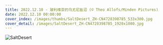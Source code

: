 ```yaml
---
title: 2022.12.10 - 玻利维亚的乌尤尼盐沼 (© Theo Allofs/Minden Pictures)
date: 2022.12.10 00:00:00
cover_index: /images/thumbs/SaltDesert_ZH-CN4728398785_533x300.jpg
cover_detail: /images/SaltDesert_ZH-CN4728398785_1920x1080.jpg
---
```


![SaltDesert](/images/SaltDesert_ZH-CN4728398785_1920x1080.jpg)
